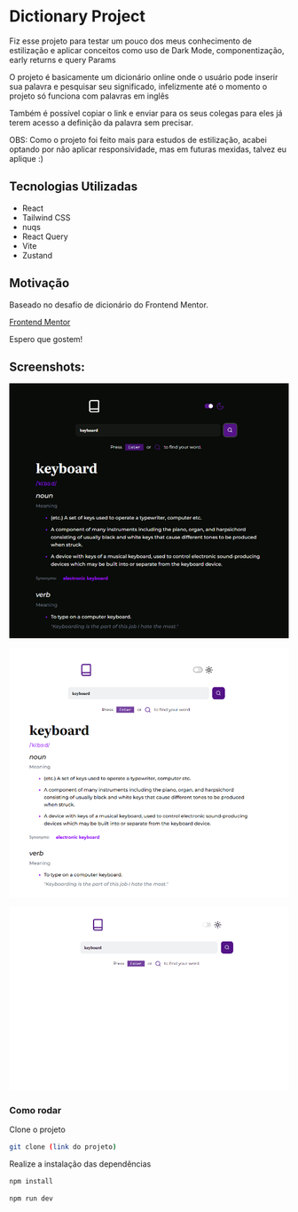 # Dictionary Project

Fiz esse projeto para testar um pouco dos meus conhecimento de estilização e aplicar conceitos como uso de Dark Mode, componentização, early returns e query Params

O projeto é basicamente um dicionário online onde o usuário pode inserir sua palavra e pesquisar seu significado, infelizmente até o momento o projeto só funciona com palavras em inglês

Também é possível copiar o link e enviar para os seus colegas para eles já terem acesso a definição da palavra sem precisar.

OBS: Como o projeto foi feito mais para estudos de estilização, acabei optando por não aplicar responsividade, mas em futuras mexidas, talvez eu aplique :)

## Tecnologias Utilizadas

- React
- Tailwind CSS
- nuqs
- React Query
- Vite
- Zustand

## Motivação

Baseado no desafio de dicionário do Frontend Mentor.

[Frontend Mentor](https://www.frontendmentor.io/challenges/dictionary-web-app-h5wwnyuKFL?tab=downloads)

Espero que gostem!

## Screenshots:

![Screenshot 1](/src/assets/DICT%201.png)


![Screenshot 2](/src/assets/DICT%202.png)

![Screenshot 3](/src/assets/GIF%20DICT.gif)

### Como rodar

Clone o projeto

```bash
git clone (link do projeto)
```

Realize a instalação das dependências

```bash
npm install
```

```bash
npm run dev
```
